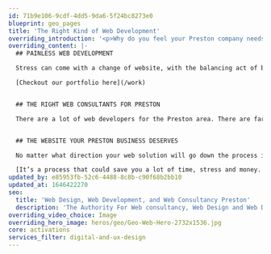 ```yaml
---
id: 71b9e106-9cdf-4dd5-9da6-5f24bc8273e0
blueprint: geo_pages
title: 'The Right Kind of Web Development'
overriding_introduction: '<p>Why do you feel your Preston company needs a new website? Is it not optimisable? Looks out of date? Not mobile friendly? Whatever the reason Think!Creative’s web development and web consultancy experts are on hand to find the best solution for you Preston business.</p>'
overriding_content: |-
  ## PAINLESS WEB DEVELOPMENT

  Stress can come with a change of website, with the balancing act of budgets, deadlines, branding, and tone of voice. Thankfully Think!Creative have been helping businesses in the Preston area keep web design simple area for over a decade. We have the experience in and track record of creating beautiful websites, keeping to budgets and deadlines, and removing the potential for stress, so you can get on with whatever your Preston business needs. And with every web design service covered, we can remove even more stress by helping you answer questions like: Where are the images coming from? Who’s writing the words? Who’s managing the hosting?

  [Checkout our portfolio here](/work)


  ## THE RIGHT WEB CONSULTANTS FOR PRESTON

  There are a lot of web developers for the Preston area. There are far fewer web consultants. The strategy behind your website is every bit as important as the technical ability to create it. That’s why, at Think!Creative, we do both, so the website you end up with is exactly the website you need.


  ## THE WEBSITE YOUR PRESTON BUSINESS DESERVES

  No matter what direction your web solution will go down the process is the same. How can we make the user’s experience more enjoyable? Are there simpler ways to navigate product pages, forms, or shopping carts? What is wrong with the site you have now and how could things be better? It doesn’t necessarily mean you’ll need a whole new site – there may be a cheaper way of improving the current site with new plugins and a new theme, while keeping the existing database.

  [It’s a process that could save you a lot of time, stress and money. Talk to us now about our web consultancy services for Preston.](/contact)
updated_by: e85953fb-52c6-4488-8c8b-c90f68b2bb10
updated_at: 1646422270
seo:
  title: 'Web Design, Web Development, and Web Consultancy Preston'
  description: 'The Authority For Web consultancy, Web Design and Web Development in Preston, call Think!Creative’s Web Development and Consultancy Experts on 01253 297900.'
overriding_video_choice: Image
overriding_hero_image: heros/geo/Geo-Web-Hero-2732x1536.jpg
core: activations
services_filter: digital-and-ux-design
---
```

